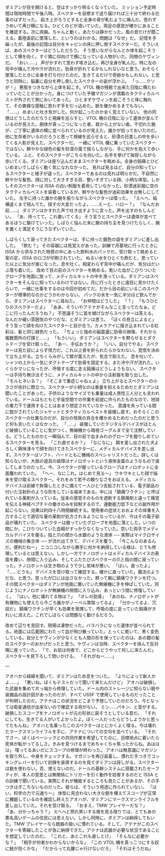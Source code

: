 ダミアンが目を開けると、空はすっかり明るくなっていた。
ミッション予定時間は現地時間で午後八時。スペクターを目標まで送り届ければ三十分で終わる仕事のはずだった。
起き上がろうとすると全身の骨が軋むように痛んだ。思わずうめいて再び横になる。ひどくのどが渇いていた。両足の感覚が確かにあることを確認する。次に両腕。ちゃんと動く。あたりは静かだった。風の音だけが聞こえる。着陸直前に墜落した、というのはわかる。問題は「なぜ」だ。
記憶を手繰ったが、最後の記憶は自分をキャビンの床に押し倒すスペクターだ。そういえば、あのスペクターはどうしただろう。
そう思いながらなんとか体を起こそうとして横を向く。すぐ隣に仰向けで横になっている人物がいた。同僚のケヴィンだ。
「おい……」
声がかすれて思わず咳き込む。再び全身が軋んだ。特に左の背中が痛んで冷や汗が流れた。肋骨が折れてるかもしれないなと思う。おそらく墜落したときに全身を打ち付けたのだ。生きてるだけで奇跡かもしれない。と思うと同時に、脳裏に自分を押し倒したスペクターの姿が浮かぶ。
「っ……クソが！」
悪態をつきながら上体を起こす。VTOL 機の残骸で出来た日陰に横たわっていたことが分かった。身につけていた予備マガジンが満載のタクティカルベストが外されて側においてあった。
ひとまずケヴィンを起こそうと体に触れて、その異様な感触に思わず手を引っ込めた。脈を確かめるまでもない。
「……」
めまいと吐き気がした。何が起こったのか全く覚えていない。
他の同僚はどうしたのだろうと視線を巡らすと、VTOL 機の日陰に沿って遺体が並んでいるのが見えた。胴体が真っ二つになった者、肩から上がない者。千切れた腕が、ご丁寧に遺体の横に並べられているのが見えた。誰かが拾っておいたのだ。他に生存者がいるのだろうと思って視線を巡らせると、砂漠の日差しの中を歩いてくる人影が見えた。スペクターだ。
一緒に VTOL 機に乗っていたスペクターではない。鮮やかな緑色の髪を砂漠の風で揺らしながら、手に何かを抱えて歩いている。
ふと、そのスペクターがこちらを向いた。右手を挙げて挨拶しながら歩いてくる。ダミアンは座り込んだままスペクターを眺める。全身の鈍痛とひどいめまいでしばらく動く気になれなかった。
見れば見るほど、自分の知っているスペクターと様子が違った。スペクターであるのは見れば明らかだ。不自然に鮮やかな髪色、顔に対して大きすぎる目、整いすぎている顔、小柄な体型。しかしそのスペクターは ISSA の白い制服を着用していなかった。砂漠迷彩服に空のタクティカルベストを装着しているが、鮮やかな髪色が迷彩効果を台無しにしていた。
左手に持った誰かの腕を振りながらスペクターは喋った。
「えへへ、結構遠くまで飛んでた。探すの大変だったよ。……えーと、ハロー？」
「なんだお前……」
ダミアンはかすれた声で吐き出すように言った。声を出すのもしんどい。
「あ、待ってて。これ置いてくる」
そう言うとスペクターは遺体が並べてあるほうに駆けていった。しばらく悩んだ末に腕の持ち主を見つけたらしく、腕を置くと満足そうにうなずいていた。

しばらくして戻ってきたスペクターは、手に持った銀色の袋をダミアンに差し出した。
「飲む？」
その容器には見覚えがあった。訓練で月基地に行ったときに ISSA から供与された物資の中にあった飲料水のパックだ。受け取って眺めると案の定、ISSA のロゴが印刷されていた。
ぬるい水をひとくち飲むと、思っていた以上に気分が楽になった。息を吐く。相変わらず背中が痛んだが、気分はだいぶ落ち着いた。
改めて目の前のスペクターを眺める。乾いた血がこびりついたグローブを地面に放って、メディカルキットの中を漁っている。ダミアンはスペクターをそんなに知っているわけではない。月に行ったときに遠目に見かけたくらいで、一緒に仕事をするのは今回が初めてだ。だから目の前にいるこのスペクターが標準的なのかどうかわからない。
パックの水を一気に半分ほど飲んでから、ダミアンはスペクターに尋ねた。
「お仲間はどうした」
「？」
「もうひとりのスペクターだよ」
「ああ、そういやアテナがそんなこと言ってたなぁ。どこに行ったんだろうね？」
不思議そうに首を傾げながらスペクターは答える。なんだか緩い雰囲気のやつだな、とダミアンは思う。
「ぼくの見立によると」
そう言って顔を向けたスペクターと目が合う。カメラアイに描き込まれている虹彩は、髪と同じ緑色だった。
「ちょっと強めの脳震盪に肋骨の損傷、それから複数箇所の打撲と……」
「もういい」
ダミアンはスペクターを黙らせるとダクトテープを受け取った。
「あー、手伝おうか？」
「いい。自分でやる」
スペクターは見た目によらず怪力だ。これ以上骨を折られたらかなわない。覚悟を決めて立ち上がる。立ちくらみがして膝が震えたが、気合で耐えた。
息を吐いて、シャツの上から一気にダクトテープで肋骨を固定する。また冷や汗が流れた。いくらかマシになったが、呼吸する度に走る鈍痛はどうしようもない。
スペクターは手持ち無沙汰そうに、メディカルキットの中から注射器を取り出した。
「モルヒネいる？」
「そこまで重症じゃねぇよ」
立ち上がるとスペクターの小ささが余計に際立つ。スペクターが小柄なのは重量を抑えるためだとダミアンは聞いたことがあった。子供のようなサイズでも重量は成人男性三人分とも言われている。ドールはもともと宇宙空間での作業を前提に作られたものなので、地球の重力下で運用することはあまり想定されていなかった。
意識を失っている間に脱がされていたジャケットとタクティカルベストを装備し直す。おそらくこのスペクターの仕業なのだが、自分の怪我の具合を確かめるためだったのだと思うと何も言いたくはなかった。
「……」
装備していたデジタルデバイスがほとんど破損していることに気がつく。無線機から暗視ゴーグルまで全て沈黙している。どうしたものかと一瞬悩んで、目の前で血まみれのグローブを握りしめているスペクターを見る。
「これ直せるか？」
「なになに」
餌を差し出された犬よろしく興味津々で顔を向けてきたスペクターに、メディカルデバイスを差し出す。スペクターはソフト、ハードともに機械のスペシャリストだった。詳しくは知らないが、大抵の道具の故障はナノロボットという液体金属のようなもので直してしまうのだった。今、スペクターが握っているグローブはナノロボットに全面覆われていた。
「へー、なにこれ。はじめて見る〜」
ウキウキとした顔で端末を受け取るスペクター。それをみて若干の頼りなさをおぼえる。
メディカルデバイスは前線で負傷したときに備えて一人ひとつ支給されている、電子部品の付いた注射針のような形をしている端末である。中には「鎮痛ワクチン」と呼ばれている薬剤が入っている。従来の感覚そのものを遮断する鎮痛剤と違って痛覚を伝える神経ペプチドの働きのみを抑制するので、運動能力低下などの副作用が起こらない。効果は約四十八時間継続する。使用者の症状とおおよその体重を入力することで適切な量の薬剤が処方されるようになっているが、今はその電子部品が壊れていた。
スペクターは握っていたグローブを地面に落とした。いつの間にか、こびりついていた血糊がすっかりなくなっていた。空いた両手でメディカルデバイスを握る。指と爪の間から水銀のような液体 ── 実際はマイクロサイズの機械の集合体 ── が流れ出てきて、デバイスを覆う。
「今こんなのあるんだ。便利だねー」
ニコニコしながら勝手に何かを納得している様は、とても修理しているとは思えない。しかし一方でナノロボットはメディカルデバイスの表面を覆い、隙間に入り込み、そしてふたたびスペクターの爪と指の間に戻っていった。ナノロボットは生き物のようで少し気味が悪い。
「はい。直ったよ」
「……どうも」
デバイスを受け取って確認する。確かに直っていた。魔法のようだな、と思う。思ったが口には出さなかった。黙って腕に鎮痛ワクチンを打つ。
その間スペクターはダミアンが地面に置いていた無線機に手を伸ばしていた。同じようにナノロボットが無線機の隙間に入り込み、あっという間に修復していく。
「はい。他に壊れてる物は？」
「オレの肋骨」
「あのね、ナノロボットが有機物にも使えたら今ごろ誰かがノーベル賞取ってるよ」
「分かってるよ、冗談だ」
鎮痛ワクチンが早くも効果を発揮して、呼吸の度に走っていた鈍痛がきれいに消えた。これでしばらくは問題なく動けるだろう。

改めて辺りを見回す。現場は凄惨だった。バラバラになった遺体が並べられてる。地面には広範囲にわたって血が飛び散っていた。とっくに乾いて、黒く変色している。自分とケヴィンが少なくとも人間の形を保っていたのは、あの銀の髪のスペクターのおかげだったと思う。ケヴィンは当時、スペクターを挟んで反対隣に座っていた。
「で、お前は何者で、どこからどうやって何しに来たんだ」
スペクターを見下ろして問いかける。
「それがねー……」

—

アオハから経緯を聞いて、ダミアンはため息をついた。
「よりによって新人かよ……」
「悪いね。ぼくもテストだって聞いて来たんだけど」
アオハは破損した武器を集めて片っ端から修理していた。ドール内のストレージに知らない銃や装備品の設計図があったのだが、すべて USSF で使用しているものだったことが判明したのだ。アテナはこの状況をどこまで予想していたのだろう。今となっては衛星通信が出来ないので確認する術がない。
ミシ……パキン、と音がする。破損したスコープをナノロボットが元の形状に戻そうとしている音だ。
「それにしても、生きてる人がいてよかったよ。ぼく一人だったらどうしようかと思ってたもんね」
アオハと名乗ったこのスペクターはとにかくよく喋る。今は壊れたマークスマンライフルを手に、アテナについての文句を並べている。
「それでさー、ぼくはベーシックとの共同作業を希望してたのに、目標地点に着いたら死体が転がってるしさ。きみを見つけるまでめちゃくちゃ焦ったからね。あははは」
喋ってるあいだにスコープの修理が終わった。
アオハは無意識にマガジンを取り外し、中身をチェックする。マガジンを再び装着し、慣れた手つきでコッキングレバーを引いて初弾を装填するのを見てダミアンは訝しがる。スペクターは銃を使わない。否、使えないのだ。ドールの基幹システムに搭載されたセーフティが、本人の意思とは無関係にトリガーを引く動作を妨害するのだと ISSA との訓練で聞いている。実際にそれが機能するところも見たことがあるが、その手つきはぎこちないものだった。彼らは、そういう用途に作られていない。
「はい、科学の力で元通り〜」
体型に見合わない大きな銃を構えてスコープが正常に機能しているのを確認し終えたアオハが、ダミアンにマークスマンライフルを差し出していた。それを受け取る。
「おまえ、TMW プレイヤーだな？」
「あ、分かっちゃう？」
えへへと照れ笑いする様を見る限りでは、とてもあの悪名高いゲームの住民には思えない。しかし同時に、ダミアンは納得してもいた。TMW プレイヤーなら銃器の扱いに慣れている。そして、アテナがこのスペクターを寄越したことが急に納得できた。アテナは武器が必要な状況であることを想定していたのだ。
「これと、あとこれも直しとけ」
「そんなに必要かな？」
「相手が何者かわからないからな」
「この VTOL 機を真っ二つにする奴に銃が効くかな」
「だからって丸腰じゃ行けないだろ」
「それはそうだね」
